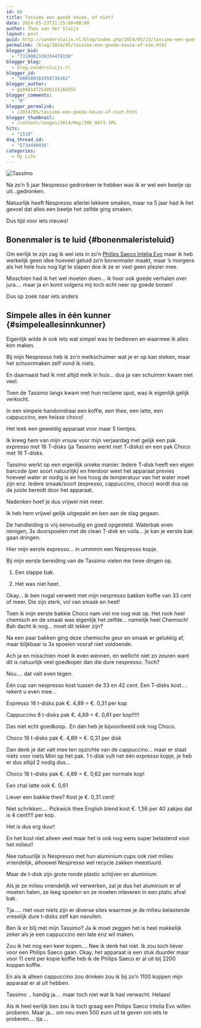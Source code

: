 ```yaml
---
id: 66
title: Tassimo een goede keuze, of niet?
date: 2014-05-23T21:25:00+00:00
author: Theo van der Sluijs
layout: post
guid: http://vandersluijs.nl/blog/index.php/2014/05/23/tassimo-een-goede-keuze-of-nie/
permalink: /blog/2014/05/tassimo-een-goede-keuze-of-nie.html
blogger_bid:
  - "7319082336334478150"
blogger_blog:
  - blog.vandersluijs.nl
blogger_id:
  - "600509183958736162"
blogger_author:
  - g104814725400115166555
blogger_comments:
  - "0"
blogger_permalink:
  - /2014/05/tassimo-een-goede-keuze-of-niet.html
blogger_thumbnail:
  - /content/images/2014/May/IMG_0673.JPG
hits:
  - "1519"
dsq_thread_id:
  - "5734440936"
categories:
  - My Life
---
```

![Tassimo](/content/images/2014/May/IMG_0673.JPG)

Na zo&#8217;n 5 jaar Nespresso gedronken te hebben was ik er wel een beetje op uit&#8230;gedronken.

Natuurlijk heeft Nespresso allerlei lekkere smaken, maar na 5 jaar had ik het gevoel dat alles een beetje het zelfde ging smaken.

Dus tijd voor iets nieuws! 

## Bonenmaler is te luid {#bonenmaleristeluid}

Om eerlijk te zijn zag ik wel iets in zo&#8217;n [Philips Saeco Intelia Evo](http://www.philips.nl/c-m-ho/saeco-espresso/) maar ik heb werkelijk geen idee hoeveel geluid zo&#8217;n bonenmaler maakt, maar &#8217;s morgens als het hele huis nog ligt te slapen doe ik ze er vast geen plezier mee.

Misschien had ik het wel moeten doen&#8230; ik hoor ook goede verhalen over jura&#8230;. maar ja en komt volgens mij toch echt neer op goede bonen!

Dus op zoek naar iets anders

## Simpele alles in één kunner {#simpeleallesinnkunner}

Eigenlijk wilde ik ook iets wat simpel was te bedienen en waarmee ik alles kon maken.

Bij mijn Nespresso heb ik zo&#8217;n melkschuimer wat je er op kan steken, maar het schoonmaken zelf vond ik niets.

En daarnaast had ik niet altijd melk in huis&#8230; dus ja van schuimen kwam niet veel.

Toen de Tassimo langs kwam met hun reclame spot, was ik eigenlijk gelijk verkocht. 



In een simpele handomdraai een koffie, een thee, een latte, een cappuccino, een heisse choco!

Het leek een geweldig apparaat voor maar 5 tientjes.

Ik kreeg hem van mijn vrouw voor mijn verjaardag met gelijk een pak expresso met 16 T-disks (ja Tassimo werkt met T-disks) en een pak Choco met 16 T-disks.

Tassimo werkt op een eigenlijk unieke manier. Iedere T-disk heeft een eigen barcode (per soort natuurlijk) en hierdoor weet het apparaat previes hoeveel water er nodig is en hoe hoog de temperatuur van het water moet zijn enz. Iedere smaak/soort (expresso, cappuccino, choco) wordt dus op de juiste bereidt door het apparaat.

Nadenken hoef je dus vrijwel niet meer.

Ik heb hem vrijwel gelijk uitgepakt en ben aan de slag gegaan.

De handleiding is vrij eenvoudig en goed opgesteld. Waterbak even reinigen, 3x doorspoelen met de clean T-disk en voila&#8230; je kan je eerste bak gaan dringen.

Hier mijn eerste expresso&#8230; in ummmm een Nespresso kopje. 



Bij mijn eerste bereiding van de Tassimo vielen me twee dingen op.

</p> 

  1. Een slappe bak. 


  2. Het was niet heet.
</ol> 

Okay&#8230; ik ben nogal verwent met mijn nespresso bakken koffie van 33 cent of meer. Die zijn sterk, vol van smaak en heet!

Toen ik mijn eerste bakkie Choco nam viel me nog wat op. Het rook heel chemisch en de smaak was eigenlijk het zelfde&#8230; namelijk heel Chemisch! Bah dacht ik nog&#8230; moet dit lekker zijn?

Na een paar bakken ging deze chemische geur en smaak er gelukkig af, maar blijkbaar is 3x spoelen vooraf niet voldoende.

Ach ja en misschien moet ik even wennen, en wellicht niet zo zeuren want dit is natuurlijk veel goedkoper dan die dure nespresso. Toch?

Nou&#8230;. dat valt even tegen.

Één cup van nespresso kost tussen de 33 en 42 cent. Een T-disks kost&#8230;. rekent u even mee&#8230; 

Expresso 16 t-disks pak €. 4,89 = €. 0,31 per kop 

Cappuccino 8 t-disks pak €. 4,89 = €. 0,61 per kop!!!!!

Das niet echt goedkoop.. En dan heb je bijvoorbeeld ook nog Choco.

Choco 16 t-disks pak €. 4,89 = €. 0,31 per disk

Dan denk je dat valt mee ten opzichte van de cappuccino&#8230; maar er staat niets voor niets Mini op het pak. 1 t-disk vult net één expresso kopje, je heb er dus altijd 2 nodig dus&#8230;

Choco 16 t-disks pak €. 4,89 = €. 0,62 per normale kop!

Een chai latte ook €. 0,61 

Liever een bakkie thee? Kost je €. 0,31 cent!

Niet schrikken&#8230;. Pickwick thee English blend kost €. 1,56 per 40 zakjes dat is 4 cent!!!! per kop.

Het is dus erg duur!

En het kost niet alleen veel maar het is ook nog eens super belastend voor het milieu!!

Nee natuurlijk is Nespresso met hun aluminium cups ook niet milieu vriendelijk, alhoewel Nespresso wel recycle zakken meestuurd.

Maar de t-disk zijn grote ronde plastic schijven en aluminium.

Als je ze milieu vriendelijk wil verwerken, zal je dus het aluminium er af moeten halen, ze leeg spoelen en ze moeten inleveren in een platic afval bak.

Tja&#8230;.. niet voor niets zijn er diverse sites waarmee je de milieu belastende vreselijk dure t-disks zelf kan navullen.



Ben ik er blij met mijn Tassimo? Ja ik moet zeggen het is heel makkelijk zeker als je een cappuccino een late enz wil maken.

Zou ik het nog een keer kopen&#8230;. Nee ik denk het niet. Ik zou toch liever voor een Philips Saeco gaan. Okay, het apparaat is een stuk duurder maar voor 11 cent per kopie koffie heb ik de Philips Saeco er al uit bij 2200 koppen koffie.

En als ik alleen cappuccino zou drinken zou ik bij zo&#8217;n 1100 koppen mijn apparaat er al uit hebben.

Tassimo .. handig ja&#8230;. maar toch niet wat ik had verwacht. Helaas!

Als ik heel eerlijk ben zou ik toch graag een Philips Saeco Intelia Evo willen proberen. Maar ja&#8230; om nou even 500 euro uit te geven om iets te proberen&#8230;. tja&#8230;.